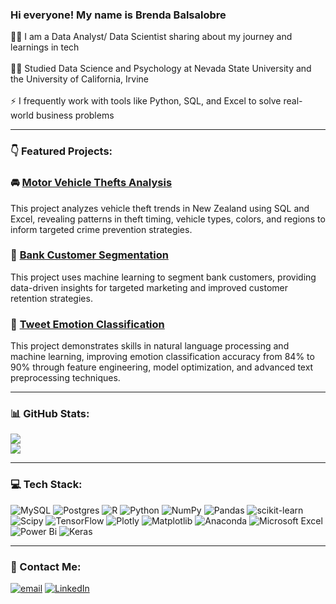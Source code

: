 ### Hi everyone! My name is Brenda Balsalobre

👩‍💻 I am a Data Analyst/ Data Scientist sharing about my journey and learnings in tech<br><br>
👩‍🎓 Studied Data Science and Psychology at Nevada State University and the University of California, Irvine<br><br>
⚡ I frequently work with tools like Python, SQL, and Excel to solve real-world business problems

--- 

### 👇 Featured Projects:
 
### 🚘 [Motor Vehicle Thefts Analysis](https://github.com/brendabalsalobre/Motor_Vehicle_Thefts_Analysis)
This project analyzes vehicle theft trends in New Zealand using SQL and Excel, revealing patterns in theft timing, vehicle types, colors, and regions to inform targeted crime prevention strategies.
 
### 🏦 [Bank Customer Segmentation](https://github.com/brendabalsalobre/Bank_Customer_Segmentation)
This project uses machine learning to segment bank customers, providing data-driven insights for targeted marketing and improved customer retention strategies.
 
### 💬 [Tweet Emotion Classification](https://github.com/brendabalsalobre/Tweet_Emotion_Classification)
This project demonstrates skills in natural language processing and machine learning, improving emotion classification accuracy from 84% to 90% through feature engineering, model optimization, and advanced text preprocessing techniques.

---
### 📊 GitHub Stats:
![](https://github-readme-stats.vercel.app/api?username=brendabalsalobre&theme=tokyonight&hide_border=false&include_all_commits=false&count_private=false)<br/>
[![](https://visitcount.itsvg.in/api?id=brendabalsalobre&icon=0&color=0)](https://visitcount.itsvg.in)

---
### 💻 Tech Stack:
![MySQL](https://img.shields.io/badge/mysql-4479A1.svg?style=for-the-badge&logo=mysql&logoColor=white) ![Postgres](https://img.shields.io/badge/postgres-%23316192.svg?style=for-the-badge&logo=postgresql&logoColor=white) ![R](https://img.shields.io/badge/r-%23276DC3.svg?style=for-the-badge&logo=r&logoColor=white) ![Python](https://img.shields.io/badge/python-3670A0?style=for-the-badge&logo=python&logoColor=ffdd54)  ![NumPy](https://img.shields.io/badge/numpy-%23013243.svg?style=for-the-badge&logo=numpy&logoColor=white) ![Pandas](https://img.shields.io/badge/pandas-%23150458.svg?style=for-the-badge&logo=pandas&logoColor=white) ![scikit-learn](https://img.shields.io/badge/scikit--learn-%23F7931E.svg?style=for-the-badge&logo=scikit-learn&logoColor=white) ![Scipy](https://img.shields.io/badge/SciPy-%230C55A5.svg?style=for-the-badge&logo=scipy&logoColor=%white) ![TensorFlow](https://img.shields.io/badge/TensorFlow-%23FF6F00.svg?style=for-the-badge&logo=TensorFlow&logoColor=white) ![Plotly](https://img.shields.io/badge/Plotly-%233F4F75.svg?style=for-the-badge&logo=plotly&logoColor=white) ![Matplotlib](https://img.shields.io/badge/Matplotlib-%23ffffff.svg?style=for-the-badge&logo=Matplotlib&logoColor=black) ![Anaconda](https://img.shields.io/badge/Anaconda-%2344A833.svg?style=for-the-badge&logo=anaconda&logoColor=white) ![Microsoft Excel](https://img.shields.io/badge/Microsoft_Excel-217346?style=for-the-badge&logo=microsoft-excel&logoColor=white) ![Power Bi](https://img.shields.io/badge/power_bi-F2C811?style=for-the-badge&logo=powerbi&logoColor=black)  ![Keras](https://img.shields.io/badge/Keras-%23D00000.svg?style=for-the-badge&logo=Keras&logoColor=white) 

---
### 📧 Contact Me:
[![email](https://img.shields.io/badge/Email-D14836?logo=gmail&logoColor=white)](mailto:brendabalsalobre@outlook.com) 
[![LinkedIn](https://img.shields.io/badge/LinkedIn-%230077B5.svg?logo=linkedin&logoColor=white)](https://linkedin.com/in/brendabalsalobre)

